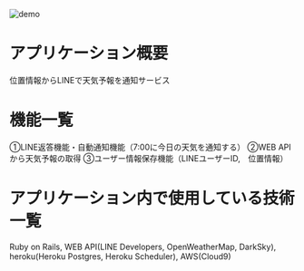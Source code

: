 ![demo](docs/images/demo/line_weather_demo.gif)
# アプリケーション概要
位置情報からLINEで天気予報を通知サービス

# 機能一覧
①LINE返答機能・自動通知機能（7:00に今日の天気を通知する）
②WEB APIから天気予報の取得
③ユーザー情報保存機能（LINEユーザーID,　位置情報）

# アプリケーション内で使用している技術一覧
Ruby on Rails, WEB API(LINE Developers, OpenWeatherMap, DarkSky),
heroku(Heroku Postgres, Heroku Scheduler), AWS(Cloud9)